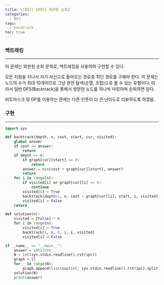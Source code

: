 ```yaml
---
title: \[BOJ] 10971 외판원 순회2
categories: 
  - BOJ
tags: 
  - backtrack
toc: true
---
```


### 백트래킹

---

이 문제는 외판원 순회 문제로, 백트래킹을 사용하여 구현할 수 있다.

모든 지점을 지나서 자기 자신으로 돌아오는 경로중 최단 경로를 구해야 한다. 이 문제는 노드의 수가 최대 10개이므로 그냥 완전 탐색(순열, 조합)으로 풀 수 있는 유형이다. 따라서 일반 DFS(Backtrack)을 통해서 방문한 노드를 하나씩 마킹하며 순회하면 된다.

비트마스크 및 DP를 이용하는 문제는 다른 인풋이 더 큰 난이도로 리뷰하도록 하겠음.

### 구현

---

```python
import sys

def backtrack(depth, n, cost, start, cur, visited):
    global answer
    if cost >= answer:
        return
    if depth == n:
        if graph[cur][start] == 0:
            return
        answer = min(cost + graph[cur][start], answer)
        return
    for i in range(n):
        if visited[i] or graph[cur][i] == 0:
            continue
        visited[i] = True
        backtrack(depth+1, n, cost + graph[cur][i], start, i, visited)
        visited[i] = False
    return

def solution(n):
    visited = [False] * n
    for i in range(n):
        visited[i] = True
        backtrack(1, n, 0, i, i, visited)
        visited[i] = False

if __name__ == "__main__":
    answer = int(1e9)
    N = int(sys.stdin.readline().rstrip())
    graph = []
    for _ in range(N):
        graph.append(list(map(int, sys.stdin.readline().rstrip().split())))
    solution(N)
    print(answer)
```